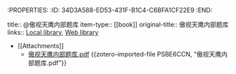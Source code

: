 :PROPERTIES:
:ID:	34D3A588-ED53-431F-B1C4-C6BFA1CF22E9
:END:

title:: @傲视天鹰内部题库
item-type:: [[book]]
original-title:: 傲视天鹰内部题库
links:: [Local library](zotero://select/library/items/Q5696N8Y), [Web library](https://www.zotero.org/users/6626953/items/Q5696N8Y)

- [[Attachments]]
	- [傲视天鹰内部题库.pdf](zotero://select/library/items/PSBE6CCN) {{zotero-imported-file PSBE6CCN, "傲视天鹰内部题库.pdf"}}